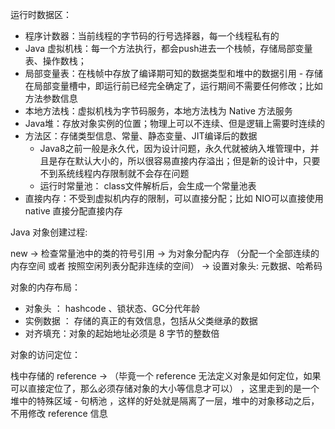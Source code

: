 
运行时数据区：

- 程序计数器：当前线程的字节码的行号选择器，每一个线程私有的
- Java 虚拟机栈：每一个方法执行，都会push进去一个栈帧，存储局部变量表、操作数栈；
- 局部变量表：在栈帧中存放了编译期可知的数据类型和堆中的数据引用 - 存储在局部变量槽中，即运行前已经完全确定了，运行期间不需要任何修改；比如方法参数信息
- 本地方法栈：虚拟机栈为字节码服务，本地方法栈为 Native 方法服务
- Java堆：存放对象实例的位置；物理上可以不连续、但是逻辑上需要时连续的
- 方法区：存储类型信息、常量、静态变量、JIT编译后的数据
    - Java8之前一般是永久代，因为设计问题，永久代就被纳入堆管理中，并且是存在默认大小的，所以很容易直接内存溢出；但是新的设计中，只要不到系统线程内存限制就不会存在问题
    - 运行时常量池： class文件解析后，会生成一个常量池表
- 直接内存：不受到虚拟机内存的限制，可以直接分配；比如 NIO可以直接使用 native 直接分配直接内存

Java 对象创建过程:

new → 检查常量池中的类的符号引用 → 为对象分配内存 （分配一个全部连续的内存空间 或者 按照空闲列表分配非连续的空间） → 设置对象头: 元数据、哈希码

对象的内存布局：

- 对象头 ： hashcode 、锁状态、GC分代年龄
- 实例数据 ： 存储的真正的有效信息，包括从父类继承的数据
- 对齐填充：对象的起始地址必须是 8 字节的整数倍

对象的访问定位：

栈中存储的 reference → （毕竟一个 reference 无法定义对象是如何定位，如果可以直接定位了，那么必须存储对象的大小等信息才可以） ，这里走到的是一个堆中的特殊区域 - 句柄池 ，这样的好处就是隔离了一层，堆中的对象移动之后，不用修改 reference 信息